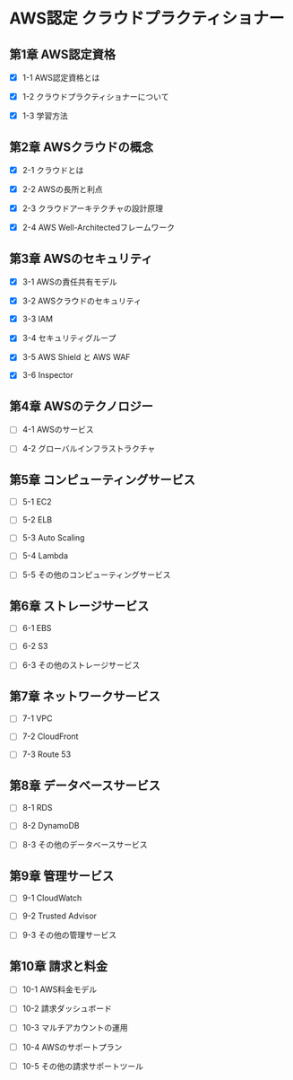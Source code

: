 # AWS認定 クラウドプラクティショナー

## 第1章 AWS認定資格

- [x] 1-1 AWS認定資格とは

- [x] 1-2 クラウドプラクティショナーについて

- [x] 1-3 学習方法

## 第2章 AWSクラウドの概念

- [x] 2-1 クラウドとは

- [x] 2-2 AWSの長所と利点

- [x] 2-3 クラウドアーキテクチャの設計原理

- [x] 2-4 AWS Well-Architectedフレームワーク

## 第3章 AWSのセキュリティ

- [x] 3-1 AWSの責任共有モデル

- [x] 3-2 AWSクラウドのセキュリティ

- [x] 3-3 IAM

- [x] 3-4 セキュリティグループ

- [x] 3-5 AWS Shield と AWS WAF

- [x] 3-6 Inspector

## 第4章 AWSのテクノロジー

- [ ] 4-1 AWSのサービス

- [ ] 4-2 グローバルインフラストラクチャ

## 第5章 コンピューティングサービス

- [ ] 5-1 EC2

- [ ] 5-2 ELB

- [ ] 5-3 Auto Scaling

- [ ] 5-4 Lambda

- [ ] 5-5 その他のコンピューティングサービス

## 第6章 ストレージサービス

- [ ] 6-1 EBS

- [ ] 6-2 S3

- [ ] 6-3 その他のストレージサービス

## 第7章 ネットワークサービス

- [ ] 7-1 VPC

- [ ] 7-2 CloudFront

- [ ] 7-3 Route 53

## 第8章 データベースサービス

- [ ] 8-1 RDS

- [ ] 8-2 DynamoDB

- [ ] 8-3 その他のデータベースサービス

## 第9章 管理サービス

- [ ] 9-1 CloudWatch

- [ ] 9-2 Trusted Advisor

- [ ] 9-3 その他の管理サービス

## 第10章 請求と料金

- [ ] 10-1 AWS料金モデル

- [ ] 10-2 請求ダッシュボード

- [ ] 10-3 マルチアカウントの運用

- [ ] 10-4 AWSのサポートプラン

- [ ] 10-5 その他の請求サポートツール
